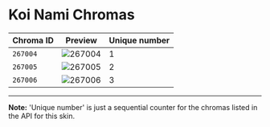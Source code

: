 # Koi Nami Chromas

| Chroma ID | Preview | Unique number |
|---|---|---|
| `267004` | ![267004](https://raw.communitydragon.org/latest/plugins/rcp-be-lol-game-data/global/default/v1/champion-chroma-images/267/267004.png) | 1 |
| `267005` | ![267005](https://raw.communitydragon.org/latest/plugins/rcp-be-lol-game-data/global/default/v1/champion-chroma-images/267/267005.png) | 2 |
| `267006` | ![267006](https://raw.communitydragon.org/latest/plugins/rcp-be-lol-game-data/global/default/v1/champion-chroma-images/267/267006.png) | 3 |

---

**Note:** 'Unique number' is just a sequential counter for the chromas listed in the API for this skin.